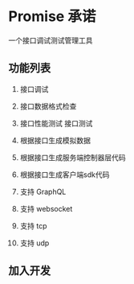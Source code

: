 # Promise 承诺

一个接口调试测试管理工具

## 功能列表

1. 接口调试
2. 接口数据格式检查
3. 接口性能测试   接口测试
4. 根据接口生成模拟数据
5. 根据接口生成服务端控制器层代码
6. 根据接口生成客户端sdk代码

7. 支持 GraphQL
7. 支持 websocket
8. 支持 tcp
8. 支持 udp


## 加入开发
